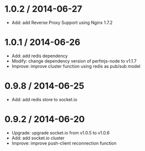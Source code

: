 1.0.2 / 2014-06-27
==================

 * Add: add Reverse Proxy Support using Nginx 1.7.2

1.0.1 / 2014-06-26
==================

 * Add: add redis dependency
 * Modify: change dependency version of perfmjs-node to v1.1.7
 * Improve: improve cluster function using redis as pub/sub model

0.9.8 / 2014-06-25
==================

 * Add:  add redis store to socket.io

0.9.2 / 2014-06-20
==================

 * Upgrade: upgrade socket.io from v1.0.5 to v1.0.6
 * Add:  add socket.io cluster
 * Improve: improve push-client reconnection function